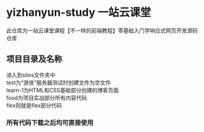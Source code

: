 # yizhanyun-study 一站云课堂
此仓库为一站云课堂课程【不一样的前端教程】零基础入门学响应式网页开发源码仓库
## 项目目录及名称
进入到sites文件夹中  
test为“游侠”服务器测试时创建文件为空文件  
learn-1为HTML和CSS基础部分创建的博客页面  
food为项目实战部分所有内容代码  
flex则就是flex部分代码  
### 所有代码下载之后均可直接使用
  
